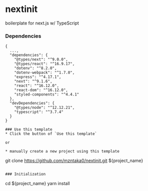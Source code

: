 # nextinit
boilerplate for next.js w/ TypeScript

### Dependencies
```
{
  ...,
  "dependencies": {
    "@types/next": "^9.0.0",
    "@types/react": "^16.9.17",
    "dotenv": "^8.2.0",
    "dotenv-webpack": "^1.7.0",
    "express": "^4.17.1",
    "next": "^9.1.6",
    "react": "^16.12.0",
    "react-dom": "^16.12.0",
    "styled-components": "^4.4.1"
  },
  "devDependencies": {
    "@types/node": "^12.12.21",
    "typescript": "^3.7.4"
  }
}

### Use this template
* Click the button of `Use this template`

or 

* manually create a new project using this template
```
git clone https://github.com/mzntaka0/nextinit.git ${project_name}
```

### Initialization
```
cd ${project_name}
yarn install
```
